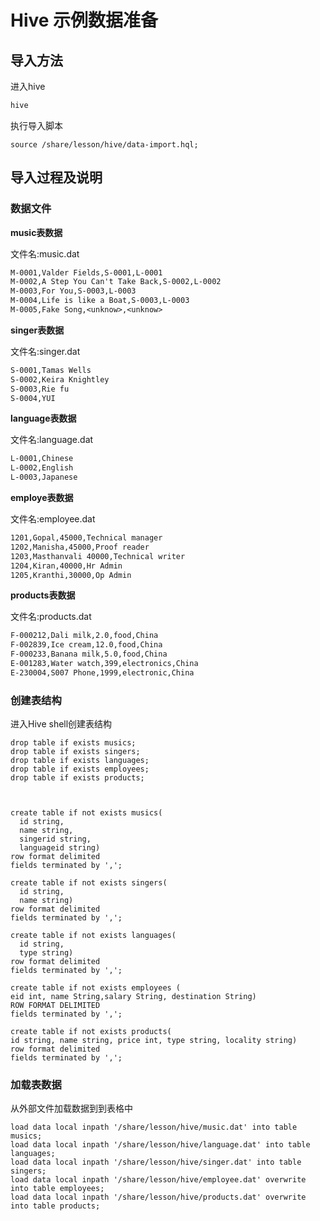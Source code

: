 # Hive 示例数据准备


## 导入方法

进入hive

```bash
hive
```

执行导入脚本

```
source /share/lesson/hive/data-import.hql;
```


## 导入过程及说明

### 数据文件

**music表数据**

文件名:music.dat

```txt
M-0001,Valder Fields,S-0001,L-0001
M-0002,A Step You Can't Take Back,S-0002,L-0002
M-0003,For You,S-0003,L-0003
M-0004,Life is like a Boat,S-0003,L-0003
M-0005,Fake Song,<unknow>,<unknow>
```

**singer表数据**

文件名:singer.dat

```txt
S-0001,Tamas Wells
S-0002,Keira Knightley
S-0003,Rie fu
S-0004,YUI
```

**language表数据**

文件名:language.dat

```txt
L-0001,Chinese
L-0002,English
L-0003,Japanese
```

**employe表数据**

文件名:employee.dat

```txt
1201,Gopal,45000,Technical manager
1202,Manisha,45000,Proof reader
1203,Masthanvali 40000,Technical writer
1204,Kiran,40000,Hr Admin
1205,Kranthi,30000,Op Admin
```

**products表数据**

文件名:products.dat

```txt
F-000212,Dali milk,2.0,food,China
F-002839,Ice cream,12.0,food,China
F-000233,Banana milk,5.0,food,China
E-001283,Water watch,399,electronics,China
E-230004,S007 Phone,1999,electronic,China
```

### 创建表结构

进入Hive shell创建表结构

```hql
drop table if exists musics;
drop table if exists singers;
drop table if exists languages;
drop table if exists employees;
drop table if exists products;



create table if not exists musics(
  id string,
  name string,
  singerid string,
  languageid string)
row format delimited
fields terminated by ',';

create table if not exists singers(
  id string,
  name string)
row format delimited
fields terminated by ',';

create table if not exists languages(
  id string,
  type string)
row format delimited
fields terminated by ',';

create table if not exists employees ( 
eid int, name String,salary String, destination String)
ROW FORMAT DELIMITED
fields terminated by ',';

create table if not exists products(
id string, name string, price int, type string, locality string)
row format delimited
fields terminated by ',';
```

### 加载表数据

从外部文件加载数据到到表格中

```hql
load data local inpath '/share/lesson/hive/music.dat' into table musics;
load data local inpath '/share/lesson/hive/language.dat' into table languages;
load data local inpath '/share/lesson/hive/singer.dat' into table singers;
load data local inpath '/share/lesson/hive/employee.dat' overwrite into table employees;
load data local inpath '/share/lesson/hive/products.dat' overwrite into table products;
```
